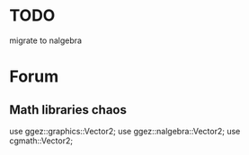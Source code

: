 # TODO

migrate to nalgebra

# Forum 

## Math libraries chaos

use ggez::graphics::Vector2;
use ggez::nalgebra::Vector2;
use cgmath::Vector2;
